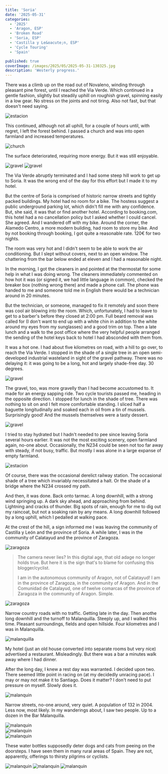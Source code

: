 ```yaml
---
title: 'Soria'
date: '2025-05-31'
categories:
  - '2025'
  - 'Aragon, ESP'
  - 'Broken Road'
  - 'Soria, ESP'
  - 'Castilla y Le&oacute;n, ESP'
  - 'Cycle Touring'
  - 'Spain'

published: true
coverImage: /images/2025/05/2025-05-31-130325.jpg
description: 'Westerly progress.'
---
```


<script>
  import Img from '$lib/components/Img.svelte'
  import DayCardHGroup from '$lib/components/DayCardHGroup.svelte'
</script>

<section class="card">

<DayCardHGroup
    where="Navaleno &ndash; Soria"
    when="2025-05-28"
    distance="56.3 km, 252 m, 384.8 km to date"
  />

<p>There was a climb up on the road out of Novaleno, winding through pleasant pine forest, until I reached the Via Verde. Which continued in a gentle fashion, slightly but steadily uphill on roughish gravel, spinning easily in a low gear. No stress on the joints and not tiring. Also not fast, but that doesn't need saying.</p>

<Img
  src="/images/2025/05/2025-05-28-125815.jpg"
  alt="estacion"
/>

<p>This continued, although not all uphill, for a couple of hours until, with regret, I left the forest behind. I passed a church and was into open farmland and increased temperatures.</p>

<Img
  src="/images/2025/05/2025-05-28-140411.jpg"
  alt="church"
/>

<p>The surface deteriorated, requiring more energy. But it was still enjoyable.</p>
<Img
  src="/images/2025/05/2025-05-28-142318.jpg"
  alt="gravel"
/>
<Img
  src="/images/2025/05/2025-05-28-151916.jpg"
  alt="gravel"
/>

<p>The Via Verde abruptly terminated and I had some steep hill work to get up to Soria. It was the wrong end of the day for this effort but I made it to my hotel.</p>

<p>But the centre of Soria is comprised of historic narrow streets and tightly packed buildings. My hotel had no room for a bike. The hostess suggest a public underground parking lot, which didn't fill me with any confidence. But, she said, it was that or find another hotel. According to booking.com, this hotel had a no cancellation policy but I asked whether I could cancel. She agreed. And I wandered off with my bike. Around the corner, the Alamedo Centro, a more modern building, had room to store my bike. And by not booking through booking, I got quite a reasonable rate. 120&euro; for two nights. </p>

<p>The room was very hot and I didn't seem to be able to work the air conditioning. But I slept without covers, next to an open window. The chattering from the bar below ended at eleven and I had a reasonable night.</p>

<p>In the morning, I got the cleaners in and pointed at the thermostat for some help in what I was doing wrong. The cleaners immediately commented on how hot it was (or signed it, we had little language in common), checked the breaker box (nothing wrong there) and made a phone call. The phone was handed to me and someone told me in English there would be a technician around in 20 minutes. </p>

<p>But the technician, or someone, managed to fix it remotely and soon there was cool air blowing into the room. Which, unfortunately, I had to leave to get to a barber's before they closed at 2:00 pm. Full beard removal was called for (I don't want to end up with a white chin in addition to the white around my eyes from my sunglasses) and a good trim on top. Then a late lunch and a walk to the post office where the very helpful people arranged the sending of the hotel keys back to hotel I had absconded with them from.</p>

</section>

<section class="card">

<DayCardHGroup
    where="Soria &ndash; Malanquino"
    when="2025-05-31"
    distance="61.4 km, 386 m, 446.2 km to date"
/>

<p>It was a hot one. I had about five kilometres on road, with a hill to go over, to reach the Via Verde. I stopped in the shade of a single tree in an open semi-developed industrial wasteland in sight of the gravel pathway. There was no delaying it: it was going to be a long, hot and largely shade-free day. 30 degrees.</p>

<Img
  src="/images/2025/05/2025-05-30-151148.jpg"
  alt="gravel"
/>

<p>The gravel, too, was more gravelly than I had become accustomed to. It made for an energy sapping ride. Two cycle tourists passed me, heading in the opposite direction. I stopped for lunch in the shade of tree. There was nothing to sit on and I felt more comfortable standing. I sliced half a baguette longitudinally and soaked each in oil from a tin of mussels. Surprisingly good! And the mussels themselves were a tasty dessert.</p>

<Img
  src="/images/2025/05/2025-05-30-151155.jpg"
  alt="gravel"
/>

<p>I tried to stay hydrated but I hadn't needed to pee since leaving Soria several hours earlier. It was not the most exciting scenery, open farmland again, no-one about. Occasionally, the N234 could be seen not too far away with steady, if not busy, traffic. But mostly I was alone in a large expanse of empty farmland.</p>
<Img
  src="/images/2025/05/2025-05-30-171330.jpg"
  alt="estacion"
/>

<p>Of course, there was the occasional derelict railway station. The occasional shade of a tree which invariably necessitated a halt. Or the shade of a bridge where the N234 crossed my path.</p>

<p>And then, it was done. Back onto tarmac. A long downhill, with a strong wind springing up. A dark sky ahead, and approaching from behind. Lightning and cracks of thunder. Big spots of rain, enough for me to dig out my raincoat, but not a soaking rain by any means. A long downhill followed by a long uphill, which I pedalled at walking pace. </p>

<p>At the crest of the hill, a sign informed me I was leaving the community of Castilla y Le&oacute;n and the province of Soria. A while later, I was in the community of Calatayud and the province of Zaragoza.</p>

<div class="w-80">
  <Img
    src="/images/2025/05/calatayud.jpg"
    alt="zaragoza"
  />
</div>

<blockquote>
<p>The camera never lies? In this digital age, that old adage no longer holds true. But here it is the sign that's to blame for confusing this blogger/cyclist.</p> <p>I am in the autonomous community of Aragon, not of Calatayud! I am in the province of Zaragoza, in the community of Aragon. And in the Comunidad de Catalayud, one of twelve comarcas of the province of Zaragoza in the community of Aragon. Simple.</p></blockquote>

<div class="w-80">
  <Img
    src="/images/2025/05/zaragoza.jpg"
    alt="zaragoza"
  />
</div>

<p>Narrow country roads with no traffic. Getting late in the day. Then anothe long downhill and the turnoff to Malanquilla. Steeply up, and I walked this time. Pleasant surroundings, fields and open hillside. Four kilometres and I was in Malanquilla.</p>

<div class="w-60">
  <Img
    src="/images/2025/05/malanquilla.jpg"
    alt="malanquilla"
  />
</div>

<p>My hotel (just an old house converted into separate rooms but very nice) advertised a restaurant. Misleadingly. But there was a bar a minutes walk away where I had dinner.</p>

<p>After the long day, I knew a rest day was warranted. I decided upon two. There seemed little point in racing on (at my decidedly unracing pace). I may or may not make it to Santiago. Does it matter? I don't need to put pressure on myself. Slowly does it. </p>

<DayCardHGroup
    where="Malanquino"   
/>

<div class="w-70">
  <Img
    src="/images/2025/05/2025-05-31-152518.jpg"
    alt="malanquin"
  />
</div>
<p>Narrow streets, no-one around, very quiet. A population of 132 in 2004. Less now, most likely. In my wanderings about, I saw two people. Up to a dozen in the Bar Malanquilla.</p>
<div class="w-90">
  <Img
    src="/images/2025/05/2025-05-31-145623.jpg"
    alt="malanquin"
  />
</div>
<Img
  src="/images/2025/05/2025-05-31-145738.jpg"
  alt="malanquin"
/>
<div class="w-80">
  <Img
    src="/images/2025/05/2025-05-31-150757.jpg"
    alt="malanquin"
  />
</div>
<p>These water bottles supposedly deter dogs and cats from peeing on the doorsteps. I have seen them in many rural areas of Spain. They are not, apparently, offerings to thirsty pilgrims or cyclists.</p>
<Img
  src="/images/2025/05/2025-05-31-151018.jpg"
  alt="malanquin"
  caption="A flamboyantly decorated water tower."
/>
<Img
  src="/images/2025/05/2025-05-31-151043.jpg"
  alt="malanquin"
  caption="A restored windmill - molino de viento"
/>
<Img
  src="/images/2025/05/2025-05-31-130325.jpg"
  alt="malanquin"
/>

</section>
